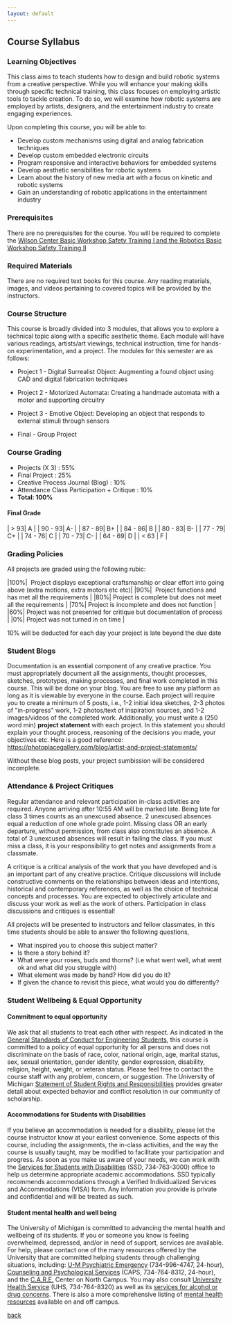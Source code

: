 ```yaml
---
layout: default
---
```


## Course Syllabus
### Learning Objectives

This class aims to teach students how to design and build robotic systems from a creative perspective. While you will enhance your making skills through specific technical training,  this class focuses on employing artistic tools to tackle creation. To do so, we will examine how robotic systems are employed by artists, designers, and the entertainment industry to create engaging experiences. 

Upon completing this course, you will be able to:
- Develop custom mechanisms using digital and analog fabrication techniques
- Develop custom embedded electronic circuits
- Program responsive and interactive behaviors for embedded systems
- Develop aesthetic sensibilities for robotic systems
- Learn about the history of new media art with a focus on kinetic and robotic systems
- Gain an understanding of robotic applications in the entertainment industry
 


### Prerequisites

There are no prerequisites for the course. You will be required to complete the [Wilson Center  Basic Workshop Safety Training I and the Robotics Basic Workshop Safety Training II](https://teamprojects.engin.umich.edu/home/training/)



### Required Materials

There are no required text books for this course. Any reading materials, images, and videos pertaining to covered topics will be provided by the instructors.  

### Course Structure

This course is broadly divided into 3 modules, that allows you to explore a technical topic along with a  specific aesthetic theme. Each module will have various readings, artists/art viewings, technical instruction, time for hands-on experimentation, and a project. The modules for this semester are as follows:

- Project 1 -  Digital Surrealist Object:  Augmenting a found object using CAD and digital fabrication techniques

- Project 2 - Motorized Automata: Creating a handmade automata with a motor and supporting circuitry

- Project 3 - Emotive Object: Developing an object that responds to external stimuli through sensors

- Final - Group Project



### Course Grading
- Projects (X 3) : 55%
- Final Project : 25%
- Creative Process Journal (Blog) :  10%
- Attendance Class Participation + Critique : 10%
- **Total: 100%**  

#### Final Grade

| > 93| A |
| 90 - 93| A-  |
| 87 - 89| B+ |
| 84 - 86| B |
| 80 - 83| B- |
| 77 - 79| C+ |
| 74 - 76| C |
| 70 - 73| C- |
| 64 - 69| D |
| < 63 | F |

### Grading Policies

All projects are graded using the following rubic: 

|100%|  Project displays exceptional craftsmanship or clear effort into going above (extra motions, extra motors etc etc)|
|90%|  Project functions and has met all the requirements |
|80%| Project is complete but does not meet all the requirements |
|70%| Project is incomplete and does not function |
|60%| Project was not presented for critique but documentation of process |
|0%| Project was not turned in on time |

10% will be deducted for each day your project is late beyond the due date



### Student Blogs

Documentation is an essential component of any creative practice. You must appropriately document all the assignments, thought processes, sketches, prototypes, making processes, and final work completed in this course. This will be done on your blog. You are free to use any platform as long as it is viewable by everyone in the course. Each project will require you to create a minimum of 5 posts, i.e., 1-2 initial idea sketches, 2-3 photos of "in-progress" work, 1-2 photos/text of inspiration sources, and 1-2 images/videos of the completed work. Additionally, you must write a (250 word min) **project statement** with each project. In this statement you should explain your thought process, reasoning of the decisions you made, your objectives etc. Here is a good reference: https://photoplacegallery.com/blog/artist-and-project-statements/ 

Without these blog posts, your project sumbission will be considered incomplete. 

### Attendance & Project Critiques

Regular attendance and relevant participation in-class activities are required. Anyone arriving after 10:55 AM will be marked late. Being late for class 3 times counts as an unexcused absence. 2 unexcused absences equal a reduction of one whole grade point. Missing class OR an early departure, without permission, from class also constitutes an absence. A total of 3 unexcused absences will result in failing the class. If you must miss a class, it is your responsibility to get notes and assignments from a classmate. 

A critique is a critical analysis of the work that you have developed and is an important part of any creative practice. Critique discussions will include constructive comments on the relationships between ideas and intentions, historical and contemporary references, as well as the choice of technical concepts and processes. You are expected to objectively articulate and discuss your work as well as the work of others. Participation in class discussions and critiques is essential!

All projects will be presented to instructors and fellow classmates, in this time students should be able to answer the following questions,
- What inspired you to choose this subject matter? 
- Is there a story behind it?
- What were your roses, buds and thorns? (i.e what went well, what went ok and what did you struggle with)
- What element was made by hand? How did you do it?
- If given the chance to revisit this piece, what would you do differently?


### Student Wellbeing & Equal Opportunity

#### Commitment to equal opportunity
We ask that all students to treat each other with respect. As indicated in the [General Standards of Conduct for Engineering Students](https://bulletin.engin.umich.edu/rules/), this course is committed to a policy of equal opportunity for all persons and does not discriminate on the basis of race, color, national origin, age, marital status, sex, sexual orientation, gender identity, gender expression, disability, religion, height, weight, or veteran status. Please feel free to contact the course staff with any problem, concern, or suggestion. The University of Michigan [Statement of Student Rights and Responsibilities](https://oscr.umich.edu/statement) provides greater detail about expected behavior and conflict resolution in our community of scholarship.

#### Accommodations for Students with Disabilities
If you believe an accommodation is needed for a disability, please let the course instructor know at your earliest convenience. Some aspects of this course, including the assignments, the in-class activities, and the way the course is usually taught, may be modified to facilitate your participation and progress. As soon as you make us aware of your needs, we can work with the [Services for Students with Disabilities](http://ssd.umich.edu/) (SSD, 734-763-3000) office to help us determine appropriate academic accommodations. SSD typically recommends accommodations through a Verified Individualized Services and Accommodations (VISA) form. Any information you provide is private and confidential and will be treated as such. 

#### Student mental health and well being
The University of Michigan is committed to advancing the mental health and wellbeing of its students. If you or someone you know is feeling overwhelmed, depressed, and/or in need of support, services are available. For help, please contact one of the many resources offered by the University that are committed helping students through challenging situations, including: [U-M Psychiatric Emergency](https://medicine.umich.edu/dept/psychiatry/patient-care/psychiatric-emergency-service) (734-996-4747, 24-hour), [Counseling and Psychological Services](https://caps.umich.edu/) (CAPS, 734-764-8312, 24-hour), and the [C.A.R.E.](https://care.engin.umich.edu/) Center on North Campus. You may also consult [University Health Service](https://www.uhs.umich.edu/mentalhealthsvcs) (UHS, 734-764-8320) as well as its [services for alcohol or drug concerns](https://www.uhs.umich.edu/aodresources). There is also a more comprehensive listing of [mental health resources](https://caps.umich.edu/resources) available on and off campus.



[back](./)
